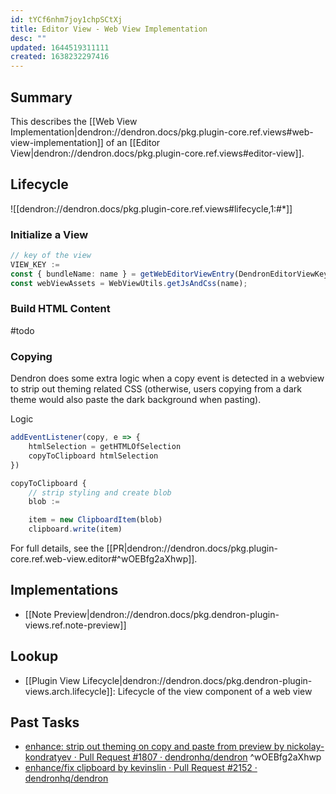```yaml
---
id: tYCf6nhm7joy1chpSCtXj
title: Editor View - Web View Implementation
desc: ""
updated: 1644519311111
created: 1638232297416
---
```


## Summary

This describes the [[Web View Implementation|dendron://dendron.docs/pkg.plugin-core.ref.views#web-view-implementation]] of an [[Editor View|dendron://dendron.docs/pkg.plugin-core.ref.views#editor-view]].

## Lifecycle

![[dendron://dendron.docs/pkg.plugin-core.ref.views#lifecycle,1:#*]]

### Initialize a View

```ts
// key of the view
VIEW_KEY :=
const { bundleName: name } = getWebEditorViewEntry(DendronEditorViewKey[KEY]);
const webViewAssets = WebViewUtils.getJsAndCss(name);
```

### Build HTML Content

#todo

### Copying

Dendron does some extra logic when a copy event is detected in a webview to strip out theming related CSS (otherwise, users copying from a dark theme would also paste the dark background when pasting).

Logic

```ts
addEventListener(copy, e => {
    htmlSelection = getHTMLOfSelection
    copyToClipboard htmlSelection
})

copyToClipboard {
    // strip styling and create blob
    blob :=

    item = new ClipboardItem(blob)
    clipboard.write(item)

```

For full details, see the [[PR|dendron://dendron.docs/pkg.plugin-core.ref.web-view.editor#^wOEBfg2aXhwp]].

## Implementations

- [[Note Preview|dendron://dendron.docs/pkg.dendron-plugin-views.ref.note-preview]]

## Lookup

- [[Plugin View Lifecycle|dendron://dendron.docs/pkg.dendron-plugin-views.arch.lifecycle]]: Lifecycle of the view component of a web view

## Past Tasks

- [enhance: strip out theming on copy and paste from preview by nickolay-kondratyev · Pull Request #1807 · dendronhq/dendron](https://github.com/dendronhq/dendron/pull/1807) ^wOEBfg2aXhwp
- [enhance/fix clipboard by kevinslin · Pull Request #2152 · dendronhq/dendron](https://github.com/dendronhq/dendron/pull/2152)
